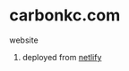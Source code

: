 # carbonkc.com
website

1. deployed from [netlify](https://app.netlify.com/sites/nervous-lalande-b6361f/overview)
